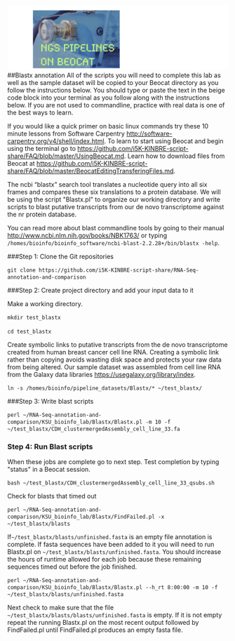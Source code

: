 ![alttext](https://raw.githubusercontent.com/i5K-KINBRE-script-share/transcriptome-and-genome-assembly/master/images/ngs_pipelines_on_beocat.png)
##Blastx annotation
All of the scripts you will need to complete this lab as well as the sample dataset will be copied to your Beocat directory as you follow the instructions below. You should type or paste the text in the beige code block into your terminal as you follow along with the instructions below. If you are not used to commandline, practice with real data is one of the best ways to learn.

If you would like a quick primer on basic linux commands try these 10 minute lessons from Software Carpentry http://software-carpentry.org/v4/shell/index.html. To learn to start using Beocat and begin using the terminal go to https://github.com/i5K-KINBRE-script-share/FAQ/blob/master/UsingBeocat.md. Learn how to download files from Beocat at https://github.com/i5K-KINBRE-script-share/FAQ/blob/master/BeocatEditingTransferingFiles.md.

The ncbi “blastx” search tool translates a nucleotide query into all six frames and compares these six translations to a protein database. We will be using the script "Blastx.pl" to organize our working directory and write scripts to blast putative transcripts from our de novo transcriptome against the nr protein database.

You can read more about blast commandline tools by going to their manual http://www.ncbi.nlm.nih.gov/books/NBK1763/ or typing `/homes/bioinfo/bioinfo_software/ncbi-blast-2.2.28+/bin/blastx -help`. 

###Step 1: Clone the Git repositories

    git clone https://github.com/i5K-KINBRE-script-share/RNA-Seq-annotation-and-comparison

###Step 2: Create project directory and add your input data to it

Make a working directory.

    mkdir test_blastx
 
    cd test_blastx
 
Create symbolic links to putative transcripts from the de novo transcriptome created from human breast cancer cell line RNA. Creating a symbolic link rather than copying avoids wasting disk space and protects your raw data from being altered. Our sample dataset was assembled from cell line RNA from the Galaxy data libraries https://usegalaxy.org/library/index. 

    ln -s /homes/bioinfo/pipeline_datasets/Blastx/* ~/test_blastx/

###Step 3: Write blast scripts

    perl ~/RNA-Seq-annotation-and-comparison/KSU_bioinfo_lab/Blastx/Blastx.pl -m 10 -f ~/test_blastx/CDH_clustermergedAssembly_cell_line_33.fa
    
### Step 4: Run Blast scripts

When these jobs are complete go to next step. Test completion by typing "status" in a Beocat session.

    bash ~/test_blastx/CDH_clustermergedAssembly_cell_line_33_qsubs.sh
    
Check for blasts that timed out

    perl ~/RNA-Seq-annotation-and-comparison/KSU_bioinfo_lab/Blastx/FindFailed.pl -x ~/test_blastx/blasts
    
If`~/test_blastx/blasts/unfinished.fasta` is an empty file annotation is complete. If fasta sequences have been added to it you will need to run Blastx.pl on `~/test_blastx/blasts/unfinished.fasta`. You should increase the hours of runtime allowed for each job because these remaining sequences timed out before the job finished.

    perl ~/RNA-Seq-annotation-and-comparison/KSU_bioinfo_lab/Blastx/Blastx.pl --h_rt 8:00:00 -m 10 -f ~/test_blastx/blasts/unfinished.fasta
    
Next check to make sure that the file  `~/test_blastx/blasts/blasts/unfinished.fasta` is empty. If it is not empty repeat the running Blastx.pl on the most recent output followed by FindFailed.pl until FindFailed.pl produces an empty fasta file.





